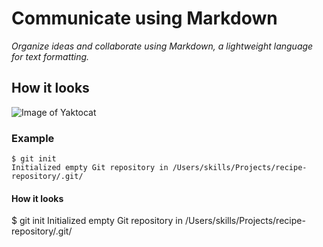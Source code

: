 # Communicate using Markdown

_Organize ideas and collaborate using Markdown, a lightweight language for text formatting._


## How it looks

![Image of Yaktocat](https://octodex.github.com/images/yaktocat.png)

### Example

```
$ git init
Initialized empty Git repository in /Users/skills/Projects/recipe-repository/.git/
```

#### How it looks

$ git init
Initialized empty Git repository in /Users/skills/Projects/recipe-repository/.git/
